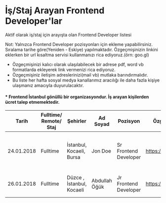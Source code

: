 # İş/Staj Arayan Frontend Developer'lar
Aktif olarak iş/staj için arayışta olan Frontend Developer listesi

Not: Yalnızca Frontend Developer pozisyonları için ekleme yapabilirsiniz. Sıralama tarihe göre(Yeniden - Eskiye) yapılmaktadır. Özgeçmişinizin linkini eklerken bir url kısaltma servisi kullanmanızı rica ediyoruz.(örn: goo.gl)

- Özgeçmişinizi kalıcı olarak ulaşılabilecek bir adrese pdf, word vb formatlarda ekleyerek link vermenizi rica ediyoruz.
- Özgeçmişiniz iletişim adreslerinizi(mail vb) mutlaka barındırmalıdır.
- Bu liste her hafta sosyal medya kanallarımız aracılığı ile daha fazla kişiye ulaşmanız amacıyla duyurulacaktır.

#### * Frontend İstanbul gönüllü bir organizasyondur. İş arayan kişilerden ücret talep etmemektedir.

|Tarih      | Fulltime/ Remote/ Staj     | Şehirler | Ad Soyad        | Pozisyon   | Özgeçmiş Linki   | Dil/Teknoloji   |
|-----------|------------|-----------------|------------|------------------|------------------|---------|
|24.01.2018 | Fulltime   | İstanbul, Kocaeli, Bursa | Jon Doe   | Sr Frontend Developer | https://goo.gl   | Html5, Css3, JavaScript, React, Redux, Webpack 
|26.01.2018 | Fulltime  | Düzce , İstanbul, Kocaeli  | Abdullah Öğük | Jr Frontend Developer | https://goo.gl/vAuYDn | Html/Css, JavaScript, React, Meteor js

